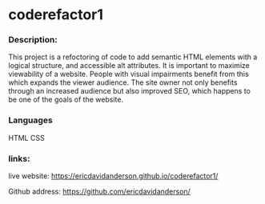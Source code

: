 # coderefactor1

### Description:
  This project is a refoctoring of code to add semantic HTML elements with a logical structure, and accessible alt attributes.  It is important to maximize viewability of a website.  People with visual impairments benefit from this which expands the viewer audience.  The site owner not only benefits through an increased audience but also improved SEO, which happens to be one of the goals of the website.  

### Languages 
  HTML
  CSS

### links:
  live website: https://ericdavidanderson.github.io/coderefactor1/

  Github address: https://github.com/ericdavidanderson/


